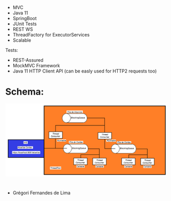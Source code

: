 - MVC
- Java 11
- SpringBoot
- JUnit Tests
- REST WS
- ThreadFactory for ExecutorServices
- Scalable

Tests:
- REST-Assured
- MockMVC Framework
- Java 11 HTTP Client API (can be easly used for HTTP2 requests too)


# Schema:
![](https://github.com/gregoriLima/simulado/blob/master/schema.png)
#



  - Grégori Fernandes de Lima
